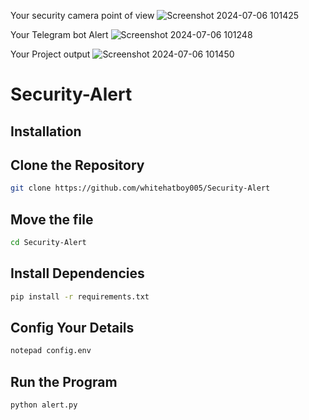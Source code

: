 Your security camera point of view
![Screenshot 2024-07-06 101425](https://github.com/whitehatboy005/Security_Alert/assets/147156726/5550801a-e372-407a-9438-f8a4d50d0bdf)



Your Telegram bot Alert
![Screenshot 2024-07-06 101248](https://github.com/whitehatboy005/Security_Alert/assets/147156726/aa553893-b482-416c-8c9c-1f561633f21a)


Your Project output
![Screenshot 2024-07-06 101450](https://github.com/whitehatboy005/Security_Alert/assets/147156726/00d57b17-cb8a-4ffa-8518-e355f3b00220)

# Security-Alert

## Installation
## Clone the Repository
```bash
git clone https://github.com/whitehatboy005/Security-Alert
```
## Move the file
```bash
cd Security-Alert
```
## Install Dependencies
```bash
pip install -r requirements.txt
```
## Config Your Details
```bash
notepad config.env
```
## Run the Program
```bash
python alert.py
```
